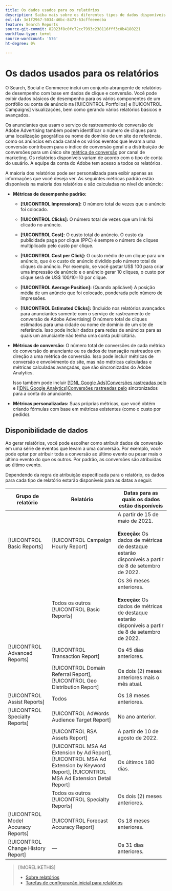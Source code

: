 ```yaml
---
title: Os dados usados para os relatórios
description: Saiba mais sobre os diferentes tipos de dados disponíveis em visualizações de dados e relatórios personalizados.
exl-id: 3e1f2967-5034-46bc-8473-63cffeeeecba
feature: Search Reports
source-git-commit: 82023f8c0fc72cc7993c238116fff3c0b4180221
workflow-type: tm+mt
source-wordcount: '576'
ht-degree: 0%

---
```


# Os dados usados para os relatórios

O Search, Social e Commerce inclui um conjunto abrangente de relatórios de desempenho com base em dados de clique e conversão. Você pode exibir dados básicos de desempenho para os vários componentes de um portfólio ou conta de anúncio na [!UICONTROL Portfolios] e [!UICONTROL Campaigns] visualizações, bem como gerando vários relatórios básicos e avançados.

Os anunciantes que usam o serviço de rastreamento de conversão de Adobe Advertising também podem identificar o número de cliques para uma localização geográfica ou nome de domínio de um site de referência, como os anúncios em cada canal e os vários eventos que levam a uma conversão contribuem para o índice de conversão geral e a distribuição de conversões para um único site [métrica de conversão](/help/search-social-commerce/admin/transaction-properties/transaction-property-about.md) por canal de marketing. Os relatórios disponíveis variam de acordo com o tipo de conta do usuário. A equipe da conta do Adobe tem acesso a todos os relatórios.

A maioria dos relatórios pode ser personalizada para exibir apenas as informações que você deseja ver. As seguintes métricas padrão estão disponíveis na maioria dos relatórios e são calculadas no nível do anúncio:

* **Métricas de desempenho padrão:**

   * **[!UICONTROL Impressions]:** O número total de vezes que o anúncio foi colocado.

   * **[!UICONTROL Clicks]:** O número total de vezes que um link foi clicado no anúncio.

   * **[!UICONTROL Cost]:** O custo total do anúncio. O custo da publicidade paga por clique (PPC) é sempre o número de cliques multiplicado pelo custo por clique.

   * **[!UICONTROL Cost per Click]:** O custo médio de um clique para um anúncio, que é o custo do anúncio dividido pelo número total de cliques do anúncio. Por exemplo, se você gastar US$ 100 para criar uma impressão de anúncio e o anúncio gerar 10 cliques, o custo por clique será de US$ 100/10=10 por clique.

   * **[!UICONTROL Average Position]:** (Quando aplicável) A posição média de um anúncio que foi colocado, ponderada pelo número de impressões.

   * **[!UICONTROL Estimated Clicks]:** (Incluído nos relatórios avançados para anunciantes somente com o serviço de rastreamento de conversão de Adobe Advertising) O número total de cliques estimados para uma cidade ou nome de domínio de um site de referência. Isso pode incluir dados para redes de anúncios para as quais um anunciante não tenha uma conta publicitária.

* **Métricas de conversão:** O número total de conversões de cada métrica de conversão do anunciante ou os dados de transação rastreados em direção a uma métrica de conversão. Isso pode incluir métricas de conversão e envolvimento do site, mas não métricas calculadas e métricas calculadas avançadas, que são sincronizadas do Adobe Analytics.

  Isso também pode incluir [[!DNL Google Ads]Conversões rastreadas pelo](/help/search-social-commerce/campaign-management/introduction/google-conversion-data.md) e [[!DNL Google Analytics]Conversões rastreadas pelo](/help/search-social-commerce/admin/data-sources/data-source-about.md) sincronizados para a conta do anunciante.

* **Métricas personalizadas:** Suas próprias métricas, que você obtém criando fórmulas com base em métricas existentes (como o custo por pedido).

## Disponibilidade de dados

Ao gerar relatórios, você pode escolher como atribuir dados de conversão em uma série de eventos que levam a uma conversão. Por exemplo, você pode optar por atribuir toda a conversão ao último evento ou pesar mais o último evento do que os outros. Por padrão, as conversões são atribuídas ao último evento.

Dependendo da regra de atribuição especificada para o relatório, os dados para cada tipo de relatório estarão disponíveis para as datas a seguir.

| Grupo de relatório | Relatório | Datas para as quais os dados estão disponíveis |
|---|---|---|
| [!UICONTROL Basic Reports] | [!UICONTROL Campaign Hourly Report] | A partir de 15 de maio de 2021.<br><br><b>Exceção:</b> Os dados de métricas de destaque estarão disponíveis a partir de 8 de setembro de 2022. |
| | Todos os outros [!UICONTROL Basic Reports] | Os 36 meses anteriores.<br><br><b>Exceção:</b> Os dados de métricas de destaque estarão disponíveis a partir de 8 de setembro de 2022. |
| [!UICONTROL Advanced Reports] | [!UICONTROL Transaction Report] | Os 45 dias anteriores. |
| | [!UICONTROL Domain Referral Report], [!UICONTROL Geo Distribution Report] | Os dois (2) meses anteriores mais o mês atual. |
| [!UICONTROL Assist Reports] | Todos | Os 18 meses anteriores. |
| [!UICONTROL Specialty Reports] | [!UICONTROL AdWords Audience Target Report] | No ano anterior. |
| | [!UICONTROL RSA Assets Report] | A partir de 10 de agosto de 2022. |
| | [!UICONTROL MSA Ad Extension by Ad Report], [!UICONTROL MSA Ad Extension by Keyword Report], [!UICONTROL MSA Ad Extension Detail Report] | Os últimos 180 dias. |
| | Todos os outros [!UICONTROL Specialty Reports] | Os dois (2) meses anteriores. |
| [!UICONTROL Model Accuracy Reports] | [!UICONTROL Forecast Accuracy Report] | Os 18 meses anteriores. |
| [!UICONTROL Change History Report] | — | Os 31 dias anteriores. |

>[!MORELIKETHIS]
>
>* [Sobre relatórios](report-about.md)
>* [Tarefas de configuração inicial para relatórios](initial-setup.md)
